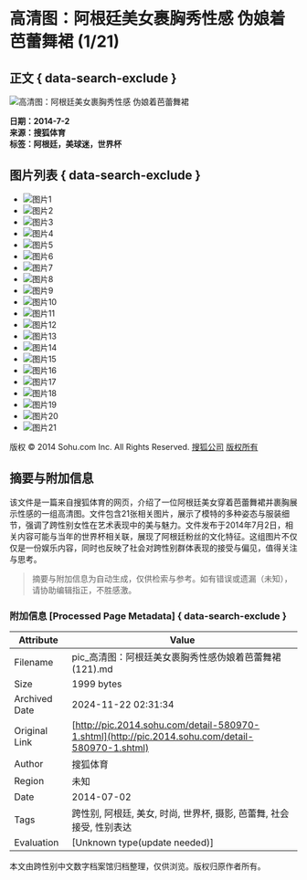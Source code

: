 # 高清图：阿根廷美女裹胸秀性感 伪娘着芭蕾舞裙 (1/21)

## 正文 { data-search-exclude }


![高清图：阿根廷美女裹胸秀性感 伪娘着芭蕾舞裙](http://m1.biz.itc.cn/pic/new/n/20/93/Img6849320_n.jpg)

**日期：2014-7-2**  
**来源：搜狐体育**  
**标签：阿根廷，美球迷，世界杯**  

## 图片列表 { data-search-exclude }
- ![图片1](http://m3.biz.itc.cn/pic/new/stn/22/93/Img6849322_stn.jpg)
- ![图片2](http://m1.biz.itc.cn/pic/new/stn/20/93/Img6849320_stn.jpg)
- ![图片3](http://m4.biz.itc.cn/pic/new/stn/19/93/Img6849319_stn.jpg)
- ![图片4](http://m1.biz.itc.cn/pic/new/stn/24/93/Img6849324_stn.jpg)
- ![图片5](http://m4.biz.itc.cn/pic/new/stn/23/93/Img6849323_stn.jpg)
- ![图片6](http://m2.biz.itc.cn/pic/new/stn/21/93/Img6849321_stn.jpg)
- ![图片7](http://m3.biz.itc.cn/pic/new/stn/18/93/Img6849318_stn.jpg)
- ![图片8](http://m2.biz.itc.cn/pic/new/stn/17/93/Img6849317_stn.jpg)
- ![图片9](http://m4.biz.itc.cn/pic/new/stn/15/93/Img6849315_stn.jpg)
- ![图片10](http://m1.biz.itc.cn/pic/new/stn/12/88/Img6848812_stn.jpg)
- ![图片11](http://m2.biz.itc.cn/pic/new/stn/13/88/Img6848813_stn.jpg)
- ![图片12](http://m1.biz.itc.cn/pic/new/stn/16/88/Img6848816_stn.jpg)
- ![图片13](http://m4.biz.itc.cn/pic/new/stn/15/88/Img6848815_stn.jpg)
- ![图片14](http://m3.biz.itc.cn/pic/new/stn/14/88/Img6848814_stn.jpg)
- ![图片15](http://m4.biz.itc.cn/pic/new/stn/11/88/Img6848811_stn.jpg)
- ![图片16](http://m3.biz.itc.cn/pic/new/stn/10/88/Img6848810_stn.jpg)
- ![图片17](http://m2.biz.itc.cn/pic/new/stn/09/88/Img6848809_stn.jpg)
- ![图片18](http://m1.biz.itc.cn/pic/new/stn/08/88/Img6848808_stn.jpg)
- ![图片19](http://m4.biz.itc.cn/pic/new/stn/07/88/Img6848807_stn.jpg)
- ![图片20](http://m3.biz.itc.cn/pic/new/stn/06/88/Img6848806_stn.jpg)
- ![图片21](http://m1.biz.itc.cn/pic/new/stn/16/93/Img6849316_stn.jpg)

版权 © 2014 Sohu.com Inc. All Rights Reserved. [搜狐公司](http://corp.sohu.com/s2007/copyright/) [版权所有](http://corp.sohu.com/s2007/copyright/)

## 摘要与附加信息

<!-- tcd_abstract -->
该文件是一篇来自搜狐体育的网页，介绍了一位阿根廷美女穿着芭蕾舞裙并裹胸展示性感的一组高清图。文件包含21张相关图片，展示了模特的多种姿态与服装细节，强调了跨性别女性在艺术表现中的美与魅力。文件发布于2014年7月2日，相关内容可能与当年的世界杯相关联，展现了阿根廷粉丝的文化特征。这组图片不仅仅是一份娱乐内容，同时也反映了社会对跨性别群体表现的接受与偏见，值得关注与思考。
<!-- tcd_abstract_end -->

> 摘要与附加信息为自动生成，仅供检索与参考。如有错误或遗漏（未知），请协助编辑指正，不胜感激。

### 附加信息 [Processed Page Metadata] { data-search-exclude }

| Attribute       | Value                                  |
|-----------------|----------------------------------------|
| Filename        | pic_高清图：阿根廷美女裹胸秀性感伪娘着芭蕾舞裙(121).md                             |
| Size            | 1999 bytes                           |
| Archived Date   | 2024-11-22 02:31:34                             |
| Original Link   | [http://pic.2014.sohu.com/detail-580970-1.shtml](http://pic.2014.sohu.com/detail-580970-1.shtml)                       |
| Author          | 搜狐体育                               |
| Region          | 未知                               |
| Date            | 2014-07-02                                 |
| Tags            | 跨性别, 阿根廷, 美女, 时尚, 世界杯, 摄影, 芭蕾舞, 社会接受, 性别表达                                 |
| Evaluation            | [Unknown type(update needed)]                                 |
<!-- tcd_table_end -->

本文由跨性别中文数字档案馆归档整理，仅供浏览。版权归原作者所有。
